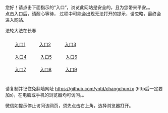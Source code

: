 您好！请点击下面指示的“入口”，浏览此网站是安全的，且为您带来平安。。 <br/>
点击入口后，请耐心等待， 过程中可能会出现无法打开的提示，请忽略，最终会进入网站. </br>

法轮大法在长春<br/>
<div style="padding:10px"><a style="margin:20px" target="_blank" href="https://dzqcacc0e6a33.cloudfront.net/2Qpsp?ujgajk" id="ccLink1" rel="nofollow">入口1</a> <a target="_blank" style="margin:20px" href="https://d353rc8d6aeaok.cloudfront.net/2Qpsp?emiucve" id="ccLink2" rel="nofollow">入口2</a> <a style="margin:20px" target="_blank" href="https://d3mcfg2gd45c77.cloudfront.net/2Qpsp?autmh" id="ccLink3" rel="nofollow">入口3</a></div>

<div style="padding:10px" ><a style="margin:20px" target="_blank" href="https://dzqcacc0e6a33.cloudfront.net/2Qpsp?ujgajk" id="ccLink4" rel="nofollow">入口4</a> <a style="margin:20px" href="https://d353rc8d6aeaok.cloudfront.net/2Qpsp?emiucve" target="_blank" id="ccLink5" rel="nofollow">入口5</a> <a style="margin:20px" href="https://d3mcfg2gd45c77.cloudfront.net/2Qpsp?autmh" target="_blank" id="ccLink6" rel="nofollow">入口6</a></div>

<div style="padding:10px"><a style="margin:20px" target="_blank" href="https://dzqcacc0e6a33.cloudfront.net/2Qpsp?ujgajk" id="ccLink7" rel="nofollow">入口7</a> <a style="margin:20px" href="https://d353rc8d6aeaok.cloudfront.net/2Qpsp?emiucve" target="_blank" id="ccLink8" rel="nofollow">入口8</a> <a style="margin:20px" target="_blank" href="https://d3mcfg2gd45c77.cloudfront.net/2Qpsp?autmh" id="ccLink9" rel="nofollow">入口9</a></div>

<br/>



请复制并记住免翻墙网址 https://github.com/yntd/changchunzx (http后一定要加s)，在电脑或手机的浏览器均可访问。。<br/>

微信如提示停止访问该网页，须先点击右上角，选择浏览器打开。
